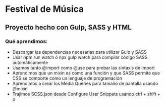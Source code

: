 # Festival de Música
## Proyecto hecho con Gulp, SASS y HTML
### Qué aprendimos:
* Descargar las dependencias necesarias para utilizar Gulp y SASS
* Usar npm run watch ó npx gulp watch para compilar código SASS automáticamente
* Usamos tanto @import como @use para probar las sintaxis de import
* Aprendimos que un mixin es como una función y que SASS permite que CSS se comporte como un lenguaje de programación
* Aprendimos a crear los Media Queries para tamaño de pantalla usando @mixin
* Trajimos SCSS.json desde Configure User Snippets usando ctrl + shift + p 